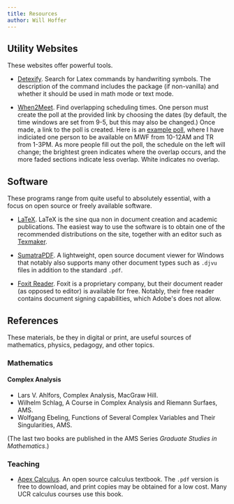 ```yaml
---
title: Resources
author: Will Hoffer
---
```

## Utility Websites
These websites offer powerful tools. 

- [Detexify](http://detexify.kirelabs.org/classify.html). Search for Latex commands by handwriting symbols. The description of the command includes the package (if non-vanilla) and whether it should be used in math mode or text mode.

- [When2Meet](https://www.when2meet.com/). Find overlapping scheduling times. One person must create the poll at the provided link by choosing the dates (by default, the time windows are set from 9-5, but this may also be changed.) Once made, a link to the poll is created. Here is an [example poll](https://www.when2meet.com/?8850031-8Z6ku), where I have indiciated one person to be available on MWF from 10-12AM and TR from 1-3PM. As more people fill out the poll, the schedule on the left will change; the brightest green indicates where the overlap occurs, and the more faded sections indicate less overlap. White indicates no overlap.

## Software
These programs range from quite useful to absolutely essential, with a focus on open source or freely available software. 

- [LaTeX](https://www.latex-project.org/get/). LaTeX is the sine qua non in document creation and academic publications. The easiest way to use the software is to obtain one of the recommended distributions on the site, together with an editor such as [Texmaker](https://www.xm1math.net/texmaker/). 

- [SumatraPDF](https://www.sumatrapdfreader.org/free-pdf-reader.html). A lightweight, open source document viewer for Windows that notably also supports many other document types such as `.djvu` files in addition to the standard `.pdf`. 

- [Foxit Reader](https://www.foxitsoftware.com/pdf-reader/). Foxit is a proprietary company, but their document reader (as opposed to editor) is available for free. Notably, their free reader contains document signing capabilities, which Adobe's does not allow.


## References
These materials, be they in digital or print, are useful sources of mathematics, physics, pedagogy, and other topics.

### Mathematics

#### Complex Analysis

- Lars V. Ahlfors, Complex Analysis, MacGraw Hill.
- Wilhelm Schlag, A Course in Complex Analysis and Riemann Surfaes, AMS.
- Wolfgang Ebeling, Functions of Several Complex Variables and Their
Singularities, AMS.

(The last two books are published in the AMS Series *Graduate  Studies in Mathematics*.)

### Teaching

- [Apex Calculus](http://www.apexcalculus.com/). An open source calculus textbook. The `.pdf` version is free to download, and print copies may be obtained for a low cost. Many UCR calculus courses use this book.

